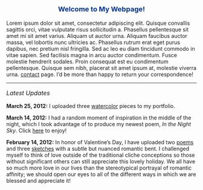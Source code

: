 <p style="color:#003399;font-size:18px;font-weight:bold;text-align:center;">Welcome to My Webpage!</p>

<p style=”color:#000;font-size:14px;font-weight:normal;text-align:left;”> Lorem ipsum dolor sit amet, consectetur adipiscing elit. Quisque convallis sagittis orci, vitae vulputate risus sollicitudin a. Phasellus pellentesque sit amet mi sit amet varius. Aliquam ut auctor urna. Aliquam faucibus auctor massa, vel lobortis nunc ultricies ac. Phasellus rutrum erat eget purus dapibus, nec pretium nisl fringilla. Sed ac leo eu diam tincidunt commodo in vitae sapien. Sed facilisis magna in arcu auctor condimentum. Fusce molestie hendrerit sodales. Proin consequat est eu condimentum pellentesque. Quisque sem nibh, placerat sit amet ipsum at, molestie viverra urna. <a href=”/contactme.html” target=”_blank”>contact</a> page. I’d be more than happy to return your correspondence!</p>


<hr />

<p style=”color:#454545;font-size:16px;font-weight:normal;font-style:italic;text-align:left;”>Latest Updates</p>


<p style=”color:#000;font-size:14px;font-weight:normal;text-align:left;”>

<strong>March 25, 2012:</strong> I uploaded three <a href=”/artwork/watercolor.html” target=”_blank”>watercolor</a> pieces to my portfolio.</p>


<p style=”color:#000;font-size:14px;font-weight:normal;text-align:left;”>

<strong>March 14, 2012:</strong> I had a random moment of inspiration in the middle of the night, which I took advantage of to produce my newest poem, <em>In the Night Sky</em>. Click <a href=”/writing/poems.html” target=”_blank”>here</a> to enjoy!</p>


<p style=”color:#000;font-size:14px;font-weight:normal;text-align:left;”>

<strong>February 14, 2012:</strong> In honor of Valentine’s Day, I have uploaded two <a href=”/writing/poems.html” target=”_blank”>poems</a> and three <a href=”/artwork/sketches.html” target=”_blank”>sketches</a> with a subtle but nuanced romantic bent. I challenged myself to think of love outside of the traditional cliche conceptions so those without significant others can still appreciate this lovely holiday. We all have so much more love in our lives than the stereotypical portrayal of romantic affinity; we should open our eyes to all of the different ways in which we are blessed and appreciate it!</p>
